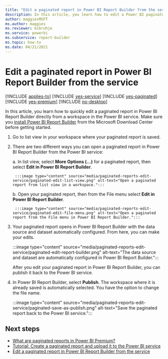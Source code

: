 ```yaml
---
title: "Edit a paginated report in Power BI Report Builder from the service"
description: In this article, you learn how to edit a Power BI paginated report by starting from the Power BI service.
author: maggiesMSFT
ms.author: maggies
ms.reviewer: mibruhje
ms.service: powerbi
ms.subservice: report-builder
ms.topic: how-to
ms.date: 04/21/2021
---
```


# Edit a paginated report in Power BI Report Builder from the service 

[!INCLUDE [applies-to](../includes/applies-to.md)] [!INCLUDE [yes-service](../includes/yes-service.md)] [!INCLUDE [yes-paginated](../includes/yes-paginated.md)] [!INCLUDE [yes-premium](../includes/yes-premium.md)] [!INCLUDE [no-desktop](../includes/no-desktop.md)] 

In this article, you learn how to quickly edit a paginated report in Power BI Report Builder directly from a workspace in the Power BI service. Make sure you [install Power BI Report Builder](https://go.microsoft.com/fwlink/?linkid=2086513) from the Microsoft Download Center before getting started.

1. Go to list view in your workspace where your paginated report is saved.
2. There are two different ways you can open a paginated report in Power BI Report Builder from the Power BI service:

    a. In list view, select **More Options (…)** for a paginated report, then select **Edit in Power BI Report Builder**. 

        :::image type="content" source="media/paginated-reports-edit-service/paginated-edit-list-view.png" alt-text="Open a paginated report from list view in a workspace.":::
 
    b. Open your paginated report, then from the File menu select **Edit in Power BI Report Builder**. 

        :::image type="content" source="media/paginated-reports-edit-service/paginated-edit-file-menu.png" alt-text="Open a paginated report from the File menu in Power BI Report Builder.":::
 
3. Your paginated report opens in Power BI Report Builder with the data source and dataset automatically configured. From here, you can make your edits.

    :::image type="content" source="media/paginated-reports-edit-service/paginated-edit-report-builder.png" alt-text="The data source and dataset are automatically configured in Power BI Report Builder.":::
 
    After you edit your paginated report in Power BI Report Builder, you can publish it back to the Power BI service.

1. In Power BI Report Builder, select **Publish**. The workspace where it is already saved is automatically selected. You have the option to change the file name.

    :::image type="content" source="media/paginated-reports-edit-service/paginated-save-as-publish.png" alt-text="Save the paginated report back to the Power BI service.":::
 
## Next steps 

- [What are paginated reports in Power BI Premium?](paginated-reports-report-builder-power-bi.md)  
- [Tutorial: Create a paginated report and upload it to the Power BI service](paginated-reports-quickstart-aw.md)
- [Edit a paginated report in Power BI Report Builder from the service](paginated-reports-download-rdl.md)

